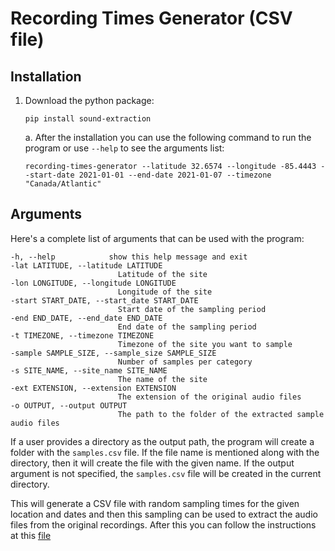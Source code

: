 # Recording Times Generator (CSV file)

## Installation 

1. Download the python package:
    
    `pip install sound-extraction`

    a. After the installation you can use the following command to run the program or use `--help` to see the arguments list:

    `recording-times-generator --latitude 32.6574 --longitude -85.4443 --start-date 2021-01-01 --end-date 2021-01-07 --timezone "Canada/Atlantic"`


## Arguments

Here's a complete list of arguments that can be used with the program:

    -h, --help            show this help message and exit
    -lat LATITUDE, --latitude LATITUDE
                            Latitude of the site
    -lon LONGITUDE, --longitude LONGITUDE
                            Longitude of the site
    -start START_DATE, --start_date START_DATE
                            Start date of the sampling period
    -end END_DATE, --end_date END_DATE
                            End date of the sampling period
    -t TIMEZONE, --timezone TIMEZONE
                            Timezone of the site you want to sample
    -sample SAMPLE_SIZE, --sample_size SAMPLE_SIZE
                            Number of samples per category
    -s SITE_NAME, --site_name SITE_NAME
                            The name of the site
    -ext EXTENSION, --extension EXTENSION
                            The extension of the original audio files
    -o OUTPUT, --output OUTPUT
                            The path to the folder of the extracted sample audio files

If a user provides a directory as the output path, the program will create a folder with the `samples.csv` file. If the file name is mentioned along with the directory, then it will create the file with the given name. If the output argument is not specified, the `samples.csv` file will be created in the current directory.

This will generate a CSV file with random sampling times for the given location and dates and then this sampling can be used to extract the audio files from the original recordings. After this you can follow the instructions at this [file](https://github.com/prayagnshah/Sound-Extraction/blob/main/README.md)